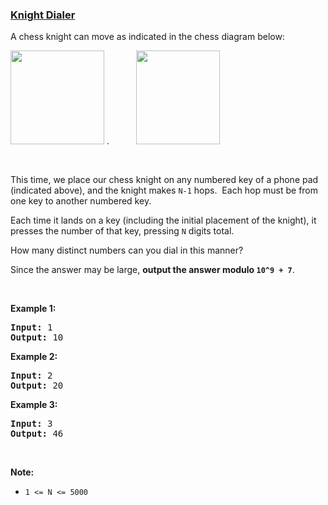 ### [Knight Dialer](https://leetcode.com/problems/knight-dialer)

<p>A chess knight can move as indicated in the chess diagram below:</p>

<p><img alt="" src="https://assets.leetcode.com/uploads/2018/10/12/knight.png" style="width: 150px; height: 150px;" />&nbsp;.&nbsp; &nbsp; &nbsp; &nbsp; &nbsp; &nbsp;<img alt="" src="https://assets.leetcode.com/uploads/2018/10/30/keypad.png" style="width: 134px; height: 150px;" /></p>

<p>&nbsp;</p>

<p>This time, we place our chess knight on any numbered key of a phone pad (indicated above), and the knight makes <code>N-1</code> hops.&nbsp; Each hop must be from one key to another numbered key.</p>

<p>Each time it lands on a key (including the initial placement of the knight), it presses the number of that key, pressing <code>N</code> digits total.</p>

<p>How many distinct numbers can you dial in this manner?</p>

<p>Since the answer may be large, <strong>output the answer&nbsp;modulo <code>10^9 + 7</code></strong>.</p>

<p>&nbsp;</p>

<ul>
</ul>

<div>
<p><strong>Example 1:</strong></p>

<pre>
<strong>Input: </strong><span id="example-input-1-1">1</span>
<strong>Output: </strong><span id="example-output-1">10</span>
</pre>

<div>
<p><strong>Example 2:</strong></p>

<pre>
<strong>Input: </strong><span id="example-input-2-1">2</span>
<strong>Output: </strong><span id="example-output-2">20</span>
</pre>

<div>
<p><strong>Example 3:</strong></p>

<pre>
<strong>Input: </strong><span id="example-input-3-1">3</span>
<strong>Output: </strong><span id="example-output-3">46</span>
</pre>

<p>&nbsp;</p>

<p><strong>Note:</strong></p>

<ul>
	<li><code>1 &lt;= N &lt;= 5000</code></li>
</ul>
</div>
</div>
</div>

